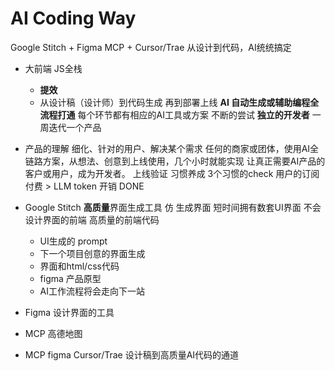 # AI Coding Way  
Google Stitch + Figma MCP + Cursor/Trae 从设计到代码，AI统统搞定
- 大前端 JS全栈 
    - **提效**
    - 从设计稿（设计师）到代码生成 再到部署上线
   **AI 自动生成或辅助编程全流程打通**
    每个环节都有相应的AI工具或方案
    不断的尝试 **独立的开发者**
    一周迭代一个产品
- 产品的理解
    细化、针对的用户、解决某个需求 
    任何的商家或团体，使用AI全链路方案，从想法、创意到上线使用，几个小时就能实现
    让真正需要AI产品的客户或用户，成为开发者。
    上线验证
    习惯养成 
    3个习惯的check 
    用户的订阅付费 > LLM token 开销  DONE 
- Google Stitch **高质量**界面生成工具 
    仿
    生成界面 
    短时间拥有数套UI界面
    不会设计界面的前端 
    高质量的前端代码
    - UI生成的 prompt
    - 下一个项目创意的界面生成
    - 界面和html/css代码 
    - figma 产品原型
    - AI工作流程将会走向下一站 

- Figma 设计界面的工具 
- MCP 
    高德地图
- MCP figma  Cursor/Trae 
    设计稿到高质量AI代码的通道